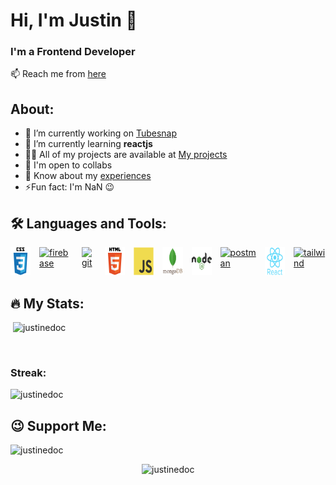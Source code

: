 <h1 align="left">Hi, I'm Justin 👋</h1>
<h3 align="left">I'm a Frontend Developer</h3>

📫 Reach me from [here](mailto:richardjustin500@gmail.com)

<h2> About: </h2>
  
- 🔭 I’m currently working on [Tubesnap](https://tube-snap.vercel.app)
- 🌱 I’m currently learning **reactjs**
- 👨‍💻 All of my projects are available at [My projects](https://justinedoc.vercel.app)
- 👯 I'm open to collabs
- 📄 Know about my [experiences](https://justinedoc.vercel.app/#experience)
- ⚡Fun fact: I'm NaN 😉

<h2 align="left">🛠️ Languages and Tools:</h2>
<p style="display: flex; gap: 1em">
  <a href="https://www.w3schools.com/css/" target="_blank" rel="noreferrer">
    <img
      src="https://raw.githubusercontent.com/devicons/devicon/master/icons/css3/css3-original-wordmark.svg"
      alt="css3"
      width="45"
      height="45"
    />
  </a>
  <a href="https://firebase.google.com/" target="_blank" rel="noreferrer">
    <img
      src="https://www.vectorlogo.zone/logos/firebase/firebase-icon.svg"
      alt="firebase"
      width="45"
      height="45"
    />
  </a>
  <a href="https://git-scm.com/" target="_blank" rel="noreferrer">
    <img
      src="https://www.vectorlogo.zone/logos/git-scm/git-scm-icon.svg"
      alt="git"
      width="45"
      height="45"
    />
  </a>
  <a href="https://www.w3.org/html/" target="_blank" rel="noreferrer">
    <img
      src="https://raw.githubusercontent.com/devicons/devicon/master/icons/html5/html5-original-wordmark.svg"
      alt="html5"
      width="45"
      height="45"
    />
  </a>
  <a
    href="https://developer.mozilla.org/en-US/docs/Web/JavaScript"
    target="_blank"
    rel="noreferrer"
  >
    <img
      src="https://raw.githubusercontent.com/devicons/devicon/master/icons/javascript/javascript-original.svg"
      alt="javascript"
      width="45"
      height="45"
    />
  </a>
  <a href="https://www.mongodb.com/" target="_blank" rel="noreferrer">
    <img
      src="https://raw.githubusercontent.com/devicons/devicon/master/icons/mongodb/mongodb-original-wordmark.svg"
      alt="mongodb"
      width="45"
      height="45"
    />
  </a>
  <a href="https://nodejs.org" target="_blank" rel="noreferrer">
    <img
      src="https://raw.githubusercontent.com/devicons/devicon/master/icons/nodejs/nodejs-original-wordmark.svg"
      alt="nodejs"
      width="45"
      height="45"
    />
  </a>
  <a href="https://postman.com" target="_blank" rel="noreferrer">
    <img
      src="https://www.vectorlogo.zone/logos/getpostman/getpostman-icon.svg"
      alt="postman"
      width="45"
      height="45"
    />
  </a>
  <a href="https://reactjs.org/" target="_blank" rel="noreferrer">
    <img
      src="https://raw.githubusercontent.com/devicons/devicon/master/icons/react/react-original-wordmark.svg"
      alt="react"
      width="45"
      height="45"
    />
  </a>
  <a href="https://tailwindcss.com/" target="_blank" rel="noreferrer">
    <img
      src="https://www.vectorlogo.zone/logos/tailwindcss/tailwindcss-icon.svg"
      alt="tailwind"
      width="45"
      height="45"
    />
  </a>
</p>

<h2>🔥 My Stats:</h2>

<p>
  &nbsp;<img
    src="https://github-readme-stats.vercel.app/api?username=justinedoc&show_icons=true&locale=en"
    alt="justinedoc"
  />
</p>

<br />

<h3>Streak:</h3>
<p>
  <img
    src="https://github-readme-streak-stats.herokuapp.com/?user=justinedoc&"
    alt="justinedoc"
  />
</p>

<h2>😉 Support Me:</h2>
<p>
  <a href="https://www.buymeacoffee.com/justinedoc">
    <img
      align="left"
      src="https://cdn.buymeacoffee.com/buttons/v2/default-yellow.png"
      height="50"
      width="210"
      alt="justinedoc"
  /></a>
</p> <br />

<p align="left">
  <img
    src="https://komarev.com/ghpvc/?username=justinedoc&label=Profile%20views&color=000000&style=flat"
    alt="justinedoc"
  />
</p>
